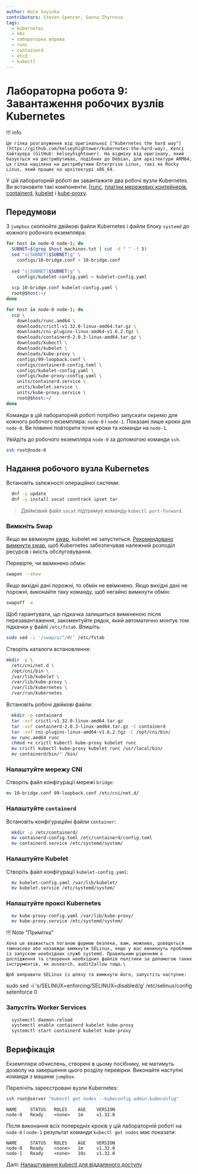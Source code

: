 ```yaml
---
author: Wale Soyinka
contributors: Steven Spencer, Ganna Zhyrnova
tags:
  - kubernetes
  - k8s
  - лабораторна вправа
  - runc
  - containerd
  - etcd
  - kubectl
---
```


# Лабораторна робота 9: Завантаження робочих вузлів Kubernetes

!!! info

    Це гілка розгалуження від оригінальної ["Kubernetes the hard way"](https://github.com/kelseyhightower/kubernetes-the-hard-way), Келсі Хайтауера (GitHub: kelseyhightower). На відміну від оригіналу, який базується на дистрибутивах, подібних до Debian, для архітектури ARM64, ця гілка націлена на дистрибутиви Enterprise Linux, такі як Rocky Linux, який працює на архітектурі x86_64.

У цій лабораторній роботі ви завантажите два робочі вузли Kubernetes. Ви встановите такі компоненти: [[runc](https://github.com/opencontainers/runc), [плагіни мережевих контейнерів](https://github.com/containernetworking/cni), [containerd](https://github.com/containerd/containerd), [kubelet](https://kubernetes.io/docs/reference/command-line-tools-reference/kubelet/) і [kube-proxy](https://kubernetes.io/docs/concepts/cluster-administration/proxies).

## Передумови

З `jumpbox` скопіюйте двійкові файли Kubernetes і файли блоку `systemd` до кожного робочого екземпляра:

```bash
for host in node-0 node-1; do
  SUBNET=$(grep $host machines.txt | cut -d " " -f 5)
  sed "s|SUBNET|$SUBNET|g" \
    configs/10-bridge.conf > 10-bridge.conf 
    
  sed "s|SUBNET|$SUBNET|g" \
    configs/kubelet-config.yaml > kubelet-config.yaml
    
  scp 10-bridge.conf kubelet-config.yaml \
  root@$host:~/
done
```

```bash
for host in node-0 node-1; do
  scp \
    downloads/runc.amd64 \
    downloads/crictl-v1.32.0-linux-amd64.tar.gz \
    downloads/cni-plugins-linux-amd64-v1.6.2.tgz \
    downloads/containerd-2.0.3-linux-amd64.tar.gz \
    downloads/kubectl \
    downloads/kubelet \
    downloads/kube-proxy \
    configs/99-loopback.conf \
    configs/containerd-config.toml \
    configs/kubelet-config.yaml \
    configs/kube-proxy-config.yaml \
    units/containerd.service \
    units/kubelet.service \
    units/kube-proxy.service \
    root@$host:~/
done
```

Команди в цій лабораторній роботі потрібно запускати окремо для кожного робочого екземпляра: `node-0` і `node-1`. Показані лише кроки для `node-0`. Ви повинні повторити точні кроки та команди на `node-1`.

Увійдіть до робочого екземпляра `node-0` за допомогою команди `ssh`.

```bash
ssh root@node-0
```

## Надання робочого вузла Kubernetes

Встановіть залежності операційної системи:

```bash
  dnf -y update
  dnf -y install socat conntrack ipset tar
```

> Двійковий файл `socat` підтримує команду `kubectl port-forward`.

### Вимкніть Swap

Якщо ви ввімкнули [swap](https://help.ubuntu.com/community/SwapFaq), kubelet не запуститься. [Рекомендовано вимкнути swap](https://github.com/kubernetes/kubernetes/issues/7294), щоб Kubernetes забезпечував належний розподіл ресурсів і якість обслуговування.

Перевірте, чи ввімкнено обмін:

```bash
swapon --show
```

Якщо вихідні дані порожні, то обмін не ввімкнено. Якщо вихідні дані не порожні, виконайте таку команду, щоб негайно вимкнути обмін:

```bash
swapoff -a
```

Щоб гарантувати, що підкачка залишиться вимкненою після перезавантаження, закоментуйте рядок, який автоматично монтує том підкачки у файлі `/etc/fstab`. Впишіть:

```bash
sudo sed -i '/swap/s/^/#/' /etc/fstab
```

Створіть каталоги встановлення:

```bash
mkdir -p \
  /etc/cni/net.d \
  /opt/cni/bin \
  /var/lib/kubelet \
  /var/lib/kube-proxy \
  /var/lib/kubernetes \
  /var/run/kubernetes
```

Встановіть робочі двійкові файли:

```bash
  mkdir -p containerd
  tar -xvf crictl-v1.32.0-linux-amd64.tar.gz
  tar -xvf containerd-2.0.3-linux-amd64.tar.gz -C containerd
  tar -xvf cni-plugins-linux-amd64-v1.6.2.tgz -C /opt/cni/bin/
  mv runc.amd64 runc
  chmod +x crictl kubectl kube-proxy kubelet runc 
  mv crictl kubectl kube-proxy kubelet runc /usr/local/bin/
  mv containerd/bin/* /bin/
```

### Налаштуйте мережу CNI

Створіть файл конфігурації мережі `bridge`:

```bash
mv 10-bridge.conf 99-loopback.conf /etc/cni/net.d/
```

### Налаштуйте `containerd`

Встановіть конфігураційні файли `container`:

```bash
  mkdir -p /etc/containerd/
  mv containerd-config.toml /etc/containerd/config.toml
  mv containerd.service /etc/systemd/system/
```

### Налаштуйте Kubelet

Створіть файл конфігурації `kubelet-config.yaml`:

```bash
  mv kubelet-config.yaml /var/lib/kubelet/
  mv kubelet.service /etc/systemd/system/
```

### Налаштуйте проксі Kubernetes

```bash
  mv kube-proxy-config.yaml /var/lib/kube-proxy/
  mv kube-proxy.service /etc/systemd/system/
```

!!! Note "Примітка"

    Хоча це вважається поганою формою безпеки, вам, можливо, доведеться тимчасово або назавжди вимкнути SELinux, якщо у вас виникнуть проблеми із запуском необхідних служб systemd. Правильним рішенням є дослідження та створення необхідних файлів політики за допомогою таких інструментів, як ausearch, audit2allow тощо.\
    
    Щоб виправити SELinux із шляху та вимкнути його, запустіть наступне:

  sudo sed -i 's/SELINUX=enforcing/SELINUX=disabled/g' /etc/selinux/config
  setenforce 0

### Запустіть Worker Services

```bash
  systemctl daemon-reload
  systemctl enable containerd kubelet kube-proxy
  systemctl start containerd kubelet kube-proxy
```

## Верифікація

Екземпляри обчислень, створені в цьому посібнику, не матимуть дозволу на завершення цього розділу перевірки. Виконайте наступні команди з машини `jumpbox`.

Перелічіть зареєстровані вузли Kubernetes:

```bash
ssh root@server "kubectl get nodes --kubeconfig admin.kubeconfig"
```

```text
NAME     STATUS   ROLES    AGE    VERSION
node-0   Ready    <none>   1m     v1.32.0
```

Після виконання всіх попередніх кроків у цій лабораторній роботі на `node-0` і `node-1` результат команди `kubectl get nodes` має показати:

```text
NAME     STATUS   ROLES    AGE    VERSION
node-0   Ready    <none>   1m     v1.32.0
node-1   Ready    <none>   10s    v1.32.0
```

Далі: [Налаштування kubectl для віддаленого доступу](lab10-configuring-kubectl.md)
